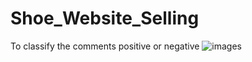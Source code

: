 # Shoe_Website_Selling
To classify the comments positive or negative 
![images](https://user-images.githubusercontent.com/51361618/59993898-8e08fa00-966f-11e9-815b-061d2be154d7.jpg)
